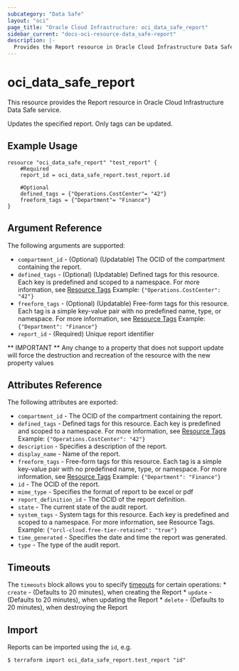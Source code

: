 ```yaml
---
subcategory: "Data Safe"
layout: "oci"
page_title: "Oracle Cloud Infrastructure: oci_data_safe_report"
sidebar_current: "docs-oci-resource-data_safe-report"
description: |-
  Provides the Report resource in Oracle Cloud Infrastructure Data Safe service
---
```


# oci_data_safe_report
This resource provides the Report resource in Oracle Cloud Infrastructure Data Safe service.

Updates the specified report. Only tags can be updated.

## Example Usage

```hcl
resource "oci_data_safe_report" "test_report" {
	#Required
	report_id = oci_data_safe_report.test_report.id

	#Optional
	defined_tags = {"Operations.CostCenter"= "42"}
	freeform_tags = {"Department"= "Finance"}
}
```

## Argument Reference

The following arguments are supported:

* `compartment_id` - (Optional) (Updatable) The OCID of the compartment containing the report.
* `defined_tags` - (Optional) (Updatable) Defined tags for this resource. Each key is predefined and scoped to a namespace. For more information, see [Resource Tags](https://docs.cloud.oracle.com/iaas/Content/General/Concepts/resourcetags.htm)  Example: `{"Operations.CostCenter": "42"}` 
* `freeform_tags` - (Optional) (Updatable) Free-form tags for this resource. Each tag is a simple key-value pair with no predefined name, type, or namespace. For more information, see [Resource Tags](https://docs.cloud.oracle.com/iaas/Content/General/Concepts/resourcetags.htm)  Example: `{"Department": "Finance"}` 
* `report_id` - (Required) Unique report identifier


** IMPORTANT **
Any change to a property that does not support update will force the destruction and recreation of the resource with the new property values

## Attributes Reference

The following attributes are exported:

* `compartment_id` - The OCID of the compartment containing the report.
* `defined_tags` - Defined tags for this resource. Each key is predefined and scoped to a namespace. For more information, see [Resource Tags](https://docs.cloud.oracle.com/iaas/Content/General/Concepts/resourcetags.htm)  Example: `{"Operations.CostCenter": "42"}` 
* `description` - Specifies a description of the report.
* `display_name` - Name of the report.
* `freeform_tags` - Free-form tags for this resource. Each tag is a simple key-value pair with no predefined name, type, or namespace. For more information, see [Resource Tags](https://docs.cloud.oracle.com/iaas/Content/General/Concepts/resourcetags.htm)  Example: `{"Department": "Finance"}` 
* `id` - The OCID of the report.
* `mime_type` - Specifies the format of report to be excel or pdf
* `report_definition_id` - The OCID of the report definition.
* `state` - The current state of the audit report.
* `system_tags` - System tags for this resource. Each key is predefined and scoped to a namespace. For more information, see Resource Tags. Example: `{"orcl-cloud.free-tier-retained": "true"}` 
* `time_generated` - Specifies the date and time the report was generated.
* `type` - The type of the audit report.

## Timeouts

The `timeouts` block allows you to specify [timeouts](https://registry.terraform.io/providers/oracle/oci/latest/docs/guides/changing_timeouts) for certain operations:
	* `create` - (Defaults to 20 minutes), when creating the Report
	* `update` - (Defaults to 20 minutes), when updating the Report
	* `delete` - (Defaults to 20 minutes), when destroying the Report


## Import

Reports can be imported using the `id`, e.g.

```
$ terraform import oci_data_safe_report.test_report "id"
```

